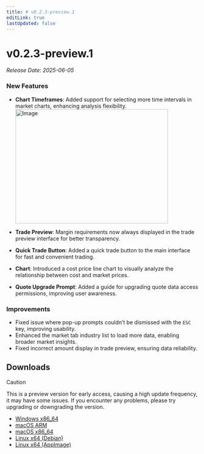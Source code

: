 ```yaml
---
title: # v0.2.3-preview.1
editLink: true
lastUpdated: false
---
```


# v0.2.3-preview.1  <Badge type="warning" text="preview" />

_Release Date: 2025-06-05_

### New Features

- **Chart Timeframes**: Added support for selecting more time intervals in market charts, enhancing analysis flexibility.
  <img src="https://assets.lbctrl.com/uploads/b6be76b4-c99c-45a0-9fcb-1565ea6261eb/scr-20250605-qfcn.png" alt="Image" width="400" height="300">

- **Trade Preview**: Margin requirements now always displayed in the trade preview interface for better transparency.
- **Quick Trade Button**: Added a quick trade button to the main interface for fast and convenient trading.
- **Chart**: Introduced a cost price line chart to visually analyze the relationship between cost and market prices.
- **Quote Upgrade Prompt**: Added a guide for upgrading quote data access permissions, improving user awareness.

### Improvements

- Fixed issue where pop-up prompts couldn’t be dismissed with the `ESC` key, improving usability.
- Enhanced the market tab industry list to load more data, enabling broader market insights.
- Fixed incorrect amount display in trade preview, ensuring data reliability.

## Downloads


> [!CAUTION]
> This is a preview version for early access, causing a high update frequency, it may have some issues. If you encounter any problems, please try upgrading or downgrading the version.


- [Windows x86_64](https://assets.lbkrs.com/github/release/longbridge-desktop/preview/longbridge-v0.2.3-preview.1-windows-x86_64.exe)
- [macOS ARM](https://assets.lbkrs.com/github/release/longbridge-desktop/preview/longbridge-v0.2.3-preview.1-macos-aarch64.dmg)
- [macOS x86_64](https://assets.lbkrs.com/github/release/longbridge-desktop/preview/longbridge-v0.2.3-preview.1-macos-x86_64.dmg)
- [Linux x64 (Debian)](https://assets.lbkrs.com/github/release/longbridge-desktop/preview/longbridge-v0.2.3-preview.1-linux-x86_64.deb)
- [Linux x64 (AppImage)](https://assets.lbkrs.com/github/release/longbridge-desktop/preview/longbridge-v0.2.3-preview.1-linux-x86_64.AppImage)